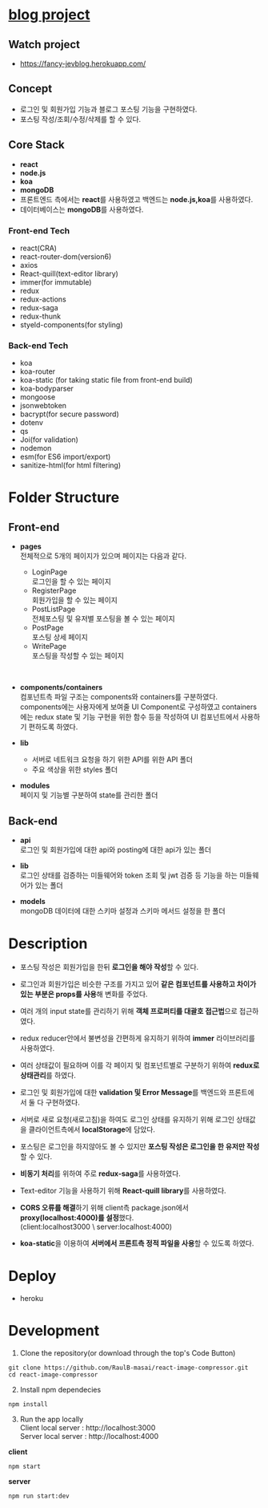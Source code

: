 # [blog project](https://jevsblogproject.herokuapp.com/)

## **Watch project**

-  https://fancy-jevblog.herokuapp.com/

## **Concept**

- 로그인 및 회원가입 기능과 블로그 포스팅 기능을 구현하였다.
- 포스팅 작성/조회/수정/삭제를 할 수 있다.

## **Core Stack**

- **react**
- **node.js**
- **koa**
- **mongoDB**
- 프론트엔드 측에서는 **react**를 사용하였고 백엔드는 **node.js,koa**를 사용하였다.
- 데이터베이스는 **mongoDB**를 사용하였다.

### **Front-end Tech**

- react(CRA)
- react-router-dom(version6)
- axios
- React-quill(text-editor library)
- immer(for immutable)
- redux
- redux-actions
- redux-saga
- redux-thunk
- styeld-components(for styling)

### **Back-end Tech**

- koa
- koa-router
- koa-static (for taking static file from front-end build)
- koa-bodyparser
- mongoose
- jsonwebtoken
- bacrypt(for secure password)
- dotenv
- qs
- Joi(for validation)
- nodemon
- esm(for ES6 import/export)
- sanitize-html(for html filtering)

# Folder Structure

## **Front-end**

- **pages**  
  전체적으로 5개의 페이지가 있으며 페이지는 다음과 같다.

  - LoginPage  
    로그인을 할 수 있는 페이지
  - RegisterPage  
    회원가입을 할 수 있는 페이지
  - PostListPage  
    전체포스팅 및 유저별 포스팅을 볼 수 있는 페이지
  - PostPage  
    포스팅 상세 페이지
  - WritePage  
    포스팅을 작성할 수 있는 페이지

<br>

- **components/containers**  
  컴포넌트측 파일 구조는 components와 containers를 구분하였다.  
  components에는 사용자에게 보여줄 UI Component로 구성하였고 containers에는 redux state 및 기능 구현을 위한 함수 등을 작성하여 UI 컴포넌트에서 사용하기 편하도록 하였다.

- **lib**

  - 서버로 네트워크 요청을 하기 위한 API를 위한 API 폴더
  - 주요 색상을 위한 styles 폴더

- **modules**  
  페이지 및 기능별 구분하여 state를 관리한 폴더

## **Back-end**

- **api**  
  로그인 및 회원가입에 대한 api와 posting에 대한 api가 있는 폴더

- **lib**  
  로그인 상태를 검증하는 미들웨어와 token 조회 및 jwt 검증 등 기능을 하는 미들웨어가 있는 폴더

- **models**  
  mongoDB 데이터에 대한 스키마 설정과 스키마 메서드 설정을 한 폴더

# Description

- 포스팅 작성은 회원가입을 한뒤 **로그인을 해야 작성**할 수 있다.

- 로그인과 회원가입은 비슷한 구조를 가지고 있어 **같은 컴포넌트를 사용하고 차이가 있는 부분은 props를 사용**해 변화를 주었다.

- 여러 개의 input state를 관리하기 위해 **객체 프로퍼티를 대괄호 접근법**으로 접근하였다.

- redux reducer안에서 불변성을 간편하게 유지하기 위하여 **immer** 라이브러리를 사용하였다.

- 여러 상태값이 필요하며 이를 각 페이지 및 컴포넌트별로 구분하기 위하여 **redux로 상태관리**를 하였다.

- 로그인 및 회원가입에 대한 **validation 및 Error Message**를 백엔드와 프론트에서 둘 다 구현하였다.

- 서버로 새로 요청(새로고침)을 하여도 로그인 상태를 유지하기 위해 로그인 상태값을 클라이언트측에서 **localStorage**에 담았다.

- 포스팅은 로그인을 하지않아도 볼 수 있지만 **포스팅 작성은 로그인을 한 유저만 작성**할 수 있다.

- **비동기 처리**를 위하여 주로 **redux-saga**를 사용하였다.

- Text-editor 기능을 사용하기 위해 **React-quill library**를 사용하였다.

- **CORS 오류를 해결**하기 위해 client측 package.json에서 **proxy(localhost:4000)를 설정**했다.  
  (client:localhost3000 \ server:localhost:4000)

- **koa-static**을 이용하여 **서버에서 프론트측 정적 파일을 사용**할 수 있도록 하였다.

# Deploy

- heroku

# Development

1. Clone the repository(or download through the top's Code Button)

```
git clone https://github.com/RaulB-masai/react-image-compressor.git
cd react-image-compressor
```

2. Install npm dependecies

```
npm install
```

3. Run the app locally  
   Client local server : http://localhost:3000  
   Server local server : http://localhost:4000

**client**

```
npm start
```

**server**

```
npm run start:dev
```
